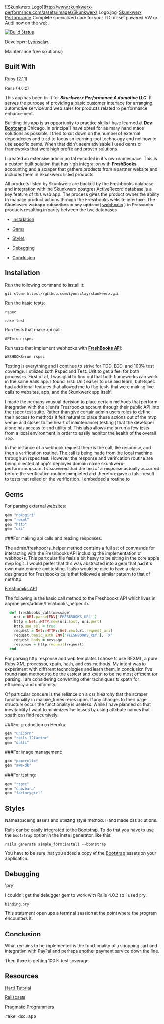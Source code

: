 ![Skunkwerx Logo](http://www.skunkwerx-performance.com/assets/images/Skunkwerx\ Logo.jpg)
[Skunkwerx Performance](http://www.skunkwerx-performance.com/) Complete specialized care for your TDI diesel powered VW or Audi now on the web.

[![Build Status](https://travis-ci.org/Lyonsclay/skunkwerx.svg?branch=master)](https://travis-ci.org/Lyonsclay/skunkwerx)

Developer: [Lyonsclay](http://wonkitnow.tumblr.com).

Maintenance free solutions:)

## Built With

Ruby (2.1.1)

Rails (4.0.2)

This app has been built for ***Skunkwerx Performance Automotive LLC***. It serves the purpose of providing a basic customer interface for arranging automotive service and web sales for products related to performance enhancement.

Building this app is an opportunity to practice skills I have learned at **[Dev Bootcamp](http://devbootcamp.com/learn-more/)** Chicago. In principal I have opted for as many hand made solutions as possible. I tried to cut down on the number of external dependecies and tried to focus on learning root technology and not how to use specific gems. When that didn't seem advisable I used gems or frameworks that were high profile and proven solutions.

I created an extensive admin portal encoded in it's own namespace. This is a custom built solution that has high integration with **FreshBooks** accounting and a scraper that gathers products from a partner website and includes them in Skunkwerx listed products.

All products listed by Skunkwerx are backed by the Freshbooks database and integration with the Skunkwerx postgres ActiveRecord database is a key feature of this web app. The process gives the product owner the ability to manage product actions through the Freshbooks website interface. The Skunkwerx webapp subscribes to any updates( [webhooks](http://en.wikipedia.org/wiki/Webhook) ) in Fresbooks products resulting in parity between the two databases.

* [Installation](#installation)

* [Gems](#gems)

* [Styles](#styles)

* [Debugging](#debugging)

* [Conclusion](#conclusion)

## Installation

Run the following command to install it:

```console
git clone https://github.com/Lyonsclay/skunkwerx.git
```

Run the basic tests:

```console
rspec
```

```console
rake test
```

Run tests that make api call:

```console
API=run rspec
```

Run tests that implement webhooks with **[FreshBooks API](http://developers.freshbooks.com)**:

```console
WEBHOOKS=run rspec
```

Testing is everything and I continue to strive for TDD, BDD, and 100% test coverage. I utilized both Rspec and Test::Unit to get a feel for both processes. First of all, I was glad to find out that both frameworks can work in the same Rails app. I found Test::Unit easier to use and learn, but Rspec had additional features that allowed me to flag tests that were making live calls to websites, apis, and the Skunkwerx app itself.

I made the perhaps unusual decision to place certain methods that perform integration with the client’s Freshbooks account through their public API into the rspec test suite. Rather than give certain admin users roles to define their access to methods it felt natural to place these actions  out of the mvp venue and closer to the heart of maintenance( testing ) that the developer alone has access to and utility of. This also allows me to run a few tests from a local environment in order to easily monitor the health of the overall app.

In the instance of a webhook request there is the call, the response, and then a verification routine. The call is being made from the local machine through an rspec test. However, the response and verification routine are being directed at app's deployed domain name skunkwerx-performance.com. I discovered that the test of a response actually occurred before the verification routine completed and therefore gave a false result to tests that relied on the verification. I embedded a routine to

## Gems

For parsing external websites:

```ruby
gem "nokogiri"
gem "rexml"
gem "http"
gem "uri"
```

###For making api calls and reading responses:

The admin/freshbooks_helper method contains a full set of commands for interacting with the Freshbooks API including the implementation of webhooks. This particular file feels a bit heavy to be sitting in the core app's mvp logic. I would prefer that this was abstracted into a gem that had it's own maintenance and testing. It also would be nice to have a class designated for Freshbooks calls that followed a similar pattern to that of net/http.

[Freshbooks API](http://developers.freshbooks.com)

The following is the basic call method to the Freshbooks API which lives in app/helpers/admin/freshbooks_helper.rb.

```ruby
  def freshbooks_call(message)
    uri = URI.parse(ENV['FRESHBOOKS_URL'])
    http = Net::HTTP.new(uri.host, uri.port)
    http.use_ssl = true
    request = Net::HTTP::Get.new(uri.request_uri)
    request.basic_auth ENV['FRESHBOOKS_KEY'], 'X'
    request.body = message
    response = http.request(request)
  end
```

For parsing http response and web templates I chose to use  REXML, a pure Ruby XML processor, xpath, hash, and css methods. My intent was to experiment with different technologies and learn them. In conclusion I've found hash methods to be the easiest and xpath to be the most efficient for parsing. I am considering converting other techniques to xpath for efficiency and uniformity.

Of particular concern is the reliance on a css hiearchy that the scraper functionality in malone_tunes relies upon. If any changes to their page structure occur the functionality is useless. While I have planned on that inevitability I want to minimizes the losses by using attribute names that xpath can find recursively.

###For production on Heroku:

```ruby
gem "unicorn"
gem "rails_12factor"
gem "dalli"
```

###For image management:

```ruby
gem "paperclip"
gem "aws-dk"
```

###For testing:

```ruby
gem "rspec"
gem "capybara"
gem "factorygirl"
```

## Styles

Namespaceing assets and utilizing style method. Hand made css solutions.

Rails can be easily integrated to the [Bootstrap](http://getbootstrap.com/).
To do that you have to use the `bootstrap` option in the install generator, like this:

```console
rails generate simple_form:install --bootstrap
```

You have to be sure that you added a copy of the [Bootstrap](http://getbootstrap.com/)
assets on your application.

## Debugging

'pry'

I couldn't get the debugger gem to work with Rails 4.0.2 so I used pry.

```console
binding.pry
```

This statement open ups a terminal session at the point where the program encounters it.

## Conclusion

What remains to be implemented is the functionality of a shopping cart and integration with PayPal and perhaps another payment service down the line.

Then there is getting 100% test coverage.

## Resources

[Hartl Tutorial](http://www.railstutorial.org/book)

[Railscasts](http://railscasts.com/episodes/275-how-i-test)

[Pragmatic Programmers](http://pragprog.com/book/rails4/agile-web-development-with-rails-4)

<tt>rake doc:app</tt>